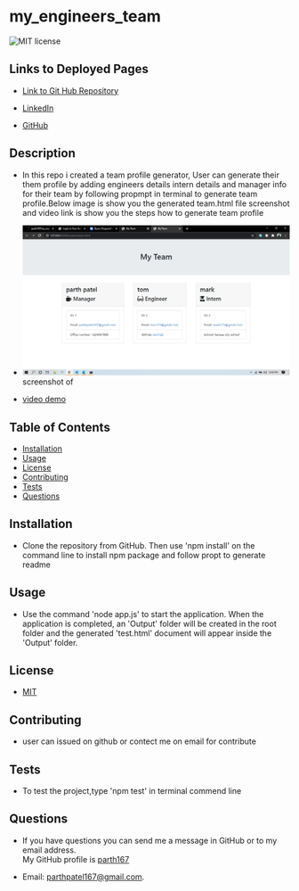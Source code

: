# my_engineers_team

![MIT license](https://img.shields.io/badge/license-MIT-green)

## Links to Deployed Pages

- [Link to Git Hub Repository](https://github.com/parth167/my_engineers_team.git)

- [LinkedIn](https://www.linkedin.com/in/parth-patel-4725381b5/)
- [GitHub](https://github.com/parth167/)

## Description

- In this repo i created a team profile generator, User can generate their them profile by adding engineers details intern details and manager info for their team by following propmpt in terminal to generate team profile.Below image is show you the generated team.html file screenshot and video link is show you the steps how to generate team profile

* ![screen shot of generated html](https://github.com/parth167/my_engineers_team/blob/main/assest/my_team.jpg) screenshot of

* [video demo]()

## Table of Contents

- [Installation](#Installation)
- [Usage](#Usage)
- [License](#License)
- [Contributing](#Contributing)
- [Tests](#Tests)
- [Questions](#Questions)

## Installation

- Clone the repository from GitHub. Then use 'npm install' on the command line to
  install npm package and follow propt to generate readme

## Usage

- Use the command 'node app.js' to start the application. When the application is completed, an 'Output' folder will be created in the root folder and the generated 'test.html' document will appear inside the 'Output' folder.

## License

- [MIT](https://choosealicense.com/licenses/mit/)

## Contributing

- user can issued on github or contect me on email for contribute

## Tests

- To test the project,type 'npm test' in terminal commend line

## Questions

- If you have questions you can send me a message in GitHub or to my email address.  
  My GitHub profile is [parth167](https://github.com/parth167)

- Email: parthpatel167@gmail.com.

